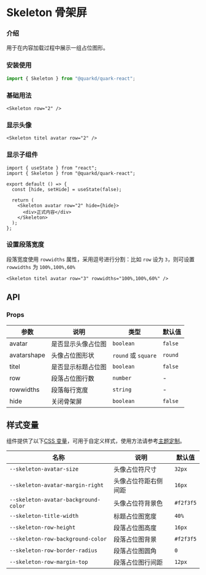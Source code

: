 # Skeleton 骨架屏

### 介绍

用于在内容加载过程中展示一组占位图形。

### 安装使用

```jsx
import { Skeleton } from "@quarkd/quark-react";
```

### 基础用法

```tsx
<Skeleton row="2" />
```

### 显示头像

```tsx
<Skeleton titel avatar row="2" />
```

### 显示子组件

```tsx
import { useState } from "react";
import { Skeleton } from "@quarkd/quark-react";

export default () => {
  const [hide, setHide] = useState(false);

  return (
    <Skeleton avatar row="2" hide={hide}>
      <div>正式内容</div>
    </Skeleton>
  );
};
```

### 设置段落宽度

段落宽度使用 `rowwidths` 属性，采用逗号进行分割：比如 `row` 设为 `3`，则可设置 `rowwidths` 为 `100%,100%,60%`

```tsx
<Skeleton titel avatar row="3" rowwidths="100%,100%,60%" />
```

## API

### Props

| 参数        | 说明               | 类型                | 默认值  |
| ----------- | ------------------ | ------------------- | ------- |
| avatar      | 是否显示头像占位图 | `boolean`           | `false` |
| avatarshape | 头像占位图形状     | `round` 或 `square` | `round` |
| titel       | 是否显示标题占位图 | `boolean`           | `false` |
| row         | 段落占位图行数     | `number`            | -       |
| rowwidths   | 段落每行宽度       | `string`            | -       |
| hide        | 关闭骨架屏         | `boolean`           | `false` |

## 样式变量

组件提供了以下[CSS 变量](https://developer.mozilla.org/zh-CN/docs/Web/CSS/Using_CSS_custom_properties)，可用于自定义样式，使用方法请参考[主题定制](#/zh-CN/guide/theme)。

| 名称                                 | 说明                 | 默认值    |
| ------------------------------------ | -------------------- | --------- |
| `--skeleton-avatar-size`             | 头像占位符尺寸       | `32px`    |
| `--skeleton-avatar-margin-right`     | 头像占位符距右侧间距 | `16px`    |
| `--skeleton-avatar-background-color` | 头像占位符背景色     | `#f2f3f5` |
| `--skeleton-title-width`             | 标题占位图宽度       | `40%`     |
| `--skeleton-row-height`              | 段落占位图高度       | `16px`    |
| `--skeleton-row-background-color`    | 段落占位图背景       | `#f2f3f5` |
| `--skeleton-row-border-radius`       | 段落占位图圆角       | `0`       |
| `--skeleton-row-margin-top`          | 段落占位图行间距     | `12px`    |
